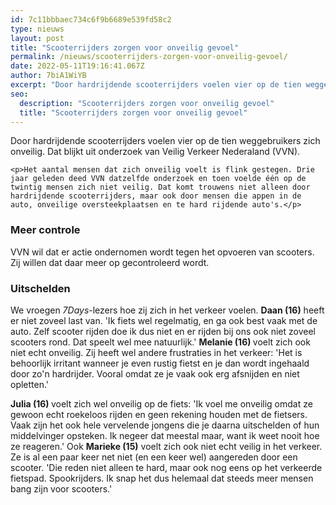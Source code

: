 ```yaml
---
id: 7c11bbbaec734c6f9b6689e539fd58c2
type: nieuws
layout: post
title: "Scooterrijders zorgen voor onveilig gevoel"
permalink: /nieuws/scooterrijders-zorgen-voor-onveilig-gevoel/
date: 2022-05-11T19:16:41.067Z
author: 7biA1WiYB
excerpt: "Door hardrijdende scooterrijders voelen vier op de tien weggebruikers zich onveilig. Dat blijkt uit onderzoek van Veilig Verkeer Nederaland (VVN).  "
seo:
  description: "Scooterrijders zorgen voor onveilig gevoel"
  title: "Scooterrijders zorgen voor onveilig gevoel"
---
```

Door hardrijdende scooterrijders voelen vier op de tien weggebruikers zich onveilig. Dat blijkt uit onderzoek van Veilig Verkeer Nederaland (VVN).  

    <p>Het aantal mensen dat zich onveilig voelt is flink gestegen. Drie jaar geleden deed VVN datzelfde onderzoek en toen voelde één op de twintig mensen zich niet veilig. Dat komt trouwens niet alleen door hardrijdende scooterrijders, maar ook door mensen die appen in de auto, onveilige oversteekplaatsen en te hard rijdende auto's.</p>
<h3>Meer controle</h3>
<p>VVN wil dat er actie ondernomen wordt tegen het opvoeren van scooters. Zij willen dat daar meer op gecontroleerd wordt.</p>
<h3>Uitschelden</h3>
<p>We vroegen <em>7Days</em>-lezers hoe zij zich in het verkeer voelen. <strong>Daan (16)</strong> heeft er niet zoveel last van. 'Ik fiets wel regelmatig, en ga ook best vaak met de auto. Zelf scooter rijden doe ik dus niet en er rijden bij ons ook niet zoveel scooters rond. Dat speelt wel mee natuurlijk.' <strong>Melanie (16) </strong>voelt zich ook niet echt onveilig. Zij heeft wel andere frustraties in het verkeer: 'Het is behoorlijk irritant wanneer je even rustig fietst en je dan wordt ingehaald door zo'n hardrijder. Vooral omdat ze je vaak ook erg afsnijden en niet opletten.'</p>
<p><strong>Julia (16) </strong>voelt zich wel onveilig op de fiets: 'Ik voel me onveilig omdat ze gewoon echt roekeloos rijden en geen rekening houden met de fietsers. Vaak zijn het ook hele vervelende jongens die je daarna uitschelden of hun middelvinger opsteken. Ik negeer dat meestal maar, want ik weet nooit hoe ze reageren.' Ook <strong>Marieke (15)</strong> voelt zich ook niet echt veilig in het verkeer. Ze is al een paar keer net niet (en een keer wel) aangereden door een scooter. 'Die reden niet alleen te hard, maar ook nog eens op het verkeerde fietspad. Spookrijders. Ik snap het dus helemaal dat steeds meer mensen bang zijn voor scooters.'</p>  
